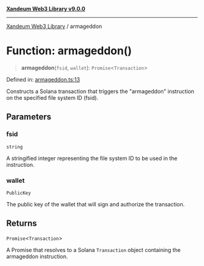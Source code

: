 [**Xandeum Web3 Library v9.0.0**](../README.md)

***

[Xandeum Web3 Library](../globals.md) / armageddon

# Function: armageddon()

> **armageddon**(`fsid`, `wallet`): `Promise`\<`Transaction`\>

Defined in: [armageddon.ts:13](https://github.com/Xandeum/test_web3/blob/main/src/armageddon.ts#L13)

Constructs a Solana transaction that triggers the "armageddon" instruction
on the specified file system ID (fsid).

## Parameters

### fsid

`string`

A stringified integer representing the file system ID to be used in the instruction.

### wallet

`PublicKey`

The public key of the wallet that will sign and authorize the transaction.

## Returns

`Promise`\<`Transaction`\>

A Promise that resolves to a Solana `Transaction` object containing the armageddon instruction.
